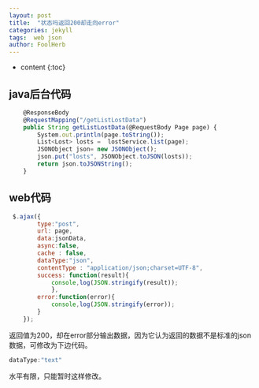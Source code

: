 ```yaml
---
layout: post
title:  "状态吗返回200却走向error"
categories: jekyll
tags:  web json
author: FoolHerb
---
```


* content
{:toc}

## java后台代码
```js
	@ResponseBody
	@RequestMapping("/getListLostData")
	public String getListLostData(@RequestBody Page page) {
		System.out.println(page.toString());
		List<Lost> losts =  lostService.list(page);
        JSONObject json= new JSONObject();
        json.put("losts", JSONObject.toJSON(losts));
        return json.toJSONString();
	}
```

## web代码

```js
 $.ajax({
 		type:"post",
 		url: page,
 		data:jsonData,
		async:false,
 		cache : false,
 		dataType:"json",
		contentType : "application/json;charset=UTF-8",
	   	success: function(result){
			console,log(JSON.stringify(result));
        	},
		error:function(error){
			console,log(JSON.stringify(error));
		}
	});
```

返回值为200，却在error部分输出数据，因为它认为返回的数据不是标准的json数据，可修改为下边代码。

```js
dataType:"text"
```

水平有限，只能暂时这样修改。
